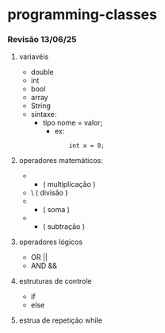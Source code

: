 # programming-classes



### Revisão 13/06/25

1. variavéis 
    - double
    - int
    - bool
    - array
    - String
    - sintaxe:
      - tipo nome = valor;
          - ex:
              ```
                  int x = 0;
              ```
2. operadores matemáticos:
   - * ( multiplicação )
   - \ ( divisão )
   - + ( soma )
   - - ( subtração )


3. operadores lógicos
   - OR ||
   - AND &&    
              
4. estruturas de controle
    - if
    - else
  
5. estrua de repetição
    while



     
